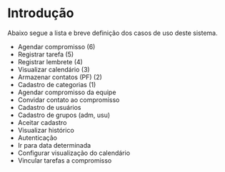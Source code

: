 # Introdução #

Abaixo segue a lista e breve definição dos casos de uso deste sistema.



  * Agendar compromisso (6)
  * Registrar tarefa (5)
  * Registrar lembrete (4)
  * Visualizar calendário (3)
  * Armazenar contatos (PF) (2)
  * Cadastro de categorias (1)
  * Agendar compromisso da equipe
  * Convidar contato ao compromisso
  * Cadastro de usuários
  * Cadastro de grupos (adm, usu)
  * Aceitar cadastro
  * Visualizar histórico
  * Autenticação
  * Ir para data determinada
  * Configurar visualização do calendário
  * Vincular tarefas a compromisso